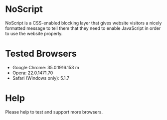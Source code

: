 NoScript
========

NoScript is a CSS-enabled blocking layer that gives website visitors a nicely formatted message to tell them that they need to enable JavaScript in order to use the website properly.

Tested Browsers
===============

+ Google Chrome:				35.0.1916.153 m
+ Opera:						22.0.1471.70
+ Safari (Windows only):		5.1.7 

Help
====

Please help to test and support more browsers.

